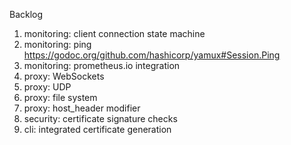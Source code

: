 Backlog

1. monitoring: client connection state machine
1. monitoring: ping https://godoc.org/github.com/hashicorp/yamux#Session.Ping
1. monitoring: prometheus.io integration
1. proxy: WebSockets
1. proxy: UDP
1. proxy: file system
1. proxy: host_header modifier
1. security: certificate signature checks
1. cli: integrated certificate generation
